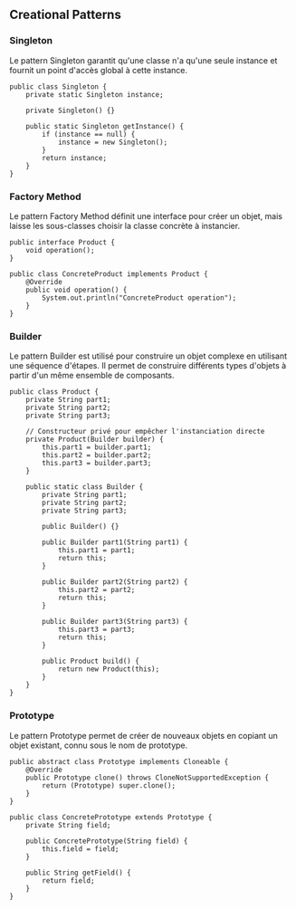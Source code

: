 ## Creational Patterns

### Singleton
Le pattern Singleton garantit qu'une classe n'a qu'une seule instance et fournit un point d'accès global à cette instance.

````
public class Singleton {
    private static Singleton instance;

    private Singleton() {}

    public static Singleton getInstance() {
        if (instance == null) {
            instance = new Singleton();
        }
        return instance;
    }
}

````
### Factory Method

Le pattern Factory Method définit une interface pour créer un objet, mais laisse les sous-classes choisir la classe concrète à instancier.

````
public interface Product {
    void operation();
}

public class ConcreteProduct implements Product {
    @Override
    public void operation() {
        System.out.println("ConcreteProduct operation");
    }
}

````

### Builder

Le pattern Builder est utilisé pour construire un objet complexe en utilisant une séquence d'étapes. Il permet de construire différents types d'objets à partir d'un même ensemble de composants.

``````
public class Product {
    private String part1;
    private String part2;
    private String part3;

    // Constructeur privé pour empêcher l'instanciation directe
    private Product(Builder builder) {
        this.part1 = builder.part1;
        this.part2 = builder.part2;
        this.part3 = builder.part3;
    }

    public static class Builder {
        private String part1;
        private String part2;
        private String part3;

        public Builder() {}

        public Builder part1(String part1) {
            this.part1 = part1;
            return this;
        }

        public Builder part2(String part2) {
            this.part2 = part2;
            return this;
        }

        public Builder part3(String part3) {
            this.part3 = part3;
            return this;
        }

        public Product build() {
            return new Product(this);
        }
    }
}

``````

### Prototype

Le pattern Prototype permet de créer de nouveaux objets en copiant un objet existant, connu sous le nom de prototype.
 
``````
public abstract class Prototype implements Cloneable {
    @Override
    public Prototype clone() throws CloneNotSupportedException {
        return (Prototype) super.clone();
    }
}

public class ConcretePrototype extends Prototype {
    private String field;

    public ConcretePrototype(String field) {
        this.field = field;
    }

    public String getField() {
        return field;
    }
}

``````
